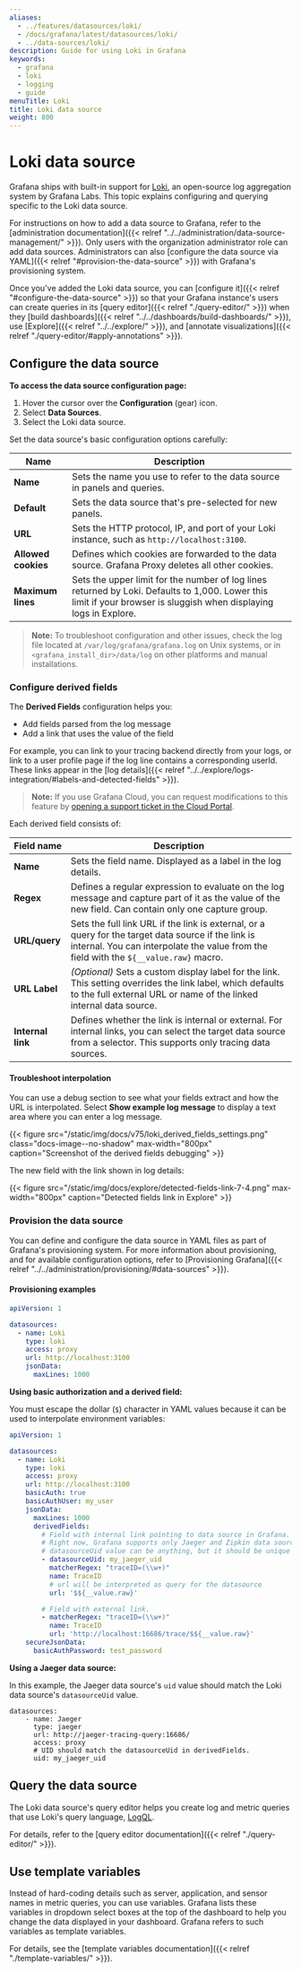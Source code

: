 ```yaml
---
aliases:
  - ../features/datasources/loki/
  - /docs/grafana/latest/datasources/loki/
  - ../data-sources/loki/
description: Guide for using Loki in Grafana
keywords:
  - grafana
  - loki
  - logging
  - guide
menuTitle: Loki
title: Loki data source
weight: 800
---
```


# Loki data source

Grafana ships with built-in support for [Loki](/docs/loki/latest/), an open-source log aggregation system by Grafana Labs.
This topic explains configuring and querying specific to the Loki data source.

For instructions on how to add a data source to Grafana, refer to the [administration documentation]({{< relref "../../administration/data-source-management/" >}}).
Only users with the organization administrator role can add data sources.
Administrators can also [configure the data source via YAML]({{< relref "#provision-the-data-source" >}}) with Grafana's provisioning system.

Once you've added the Loki data source, you can [configure it]({{< relref "#configure-the-data-source" >}}) so that your Grafana instance's users can create queries in its [query editor]({{< relref "./query-editor/" >}}) when they [build dashboards]({{< relref "../../dashboards/build-dashboards/" >}}), use [Explore]({{< relref "../../explore/" >}}), and [annotate visualizations]({{< relref "./query-editor/#apply-annotations" >}}).

## Configure the data source

**To access the data source configuration page:**

1. Hover the cursor over the **Configuration** (gear) icon.
1. Select **Data Sources**.
1. Select the Loki data source.

Set the data source's basic configuration options carefully:

| Name                | Description                                                                                                                                                         |
| ------------------- | ------------------------------------------------------------------------------------------------------------------------------------------------------------------- |
| **Name**            | Sets the name you use to refer to the data source in panels and queries.                                                                                            |
| **Default**         | Sets the data source that's pre-selected for new panels.                                                                                                            |
| **URL**             | Sets the HTTP protocol, IP, and port of your Loki instance, such as `http://localhost:3100`.                                                                        |
| **Allowed cookies** | Defines which cookies are forwarded to the data source. Grafana Proxy deletes all other cookies.                                                                    |
| **Maximum lines**   | Sets the upper limit for the number of log lines returned by Loki. Defaults to 1,000. Lower this limit if your browser is sluggish when displaying logs in Explore. |

> **Note:** To troubleshoot configuration and other issues, check the log file located at `/var/log/grafana/grafana.log` on Unix systems, or in `<grafana_install_dir>/data/log` on other platforms and manual installations.

### Configure derived fields

The **Derived Fields** configuration helps you:

- Add fields parsed from the log message
- Add a link that uses the value of the field

For example, you can link to your tracing backend directly from your logs, or link to a user profile page if the log line contains a corresponding userId.
These links appear in the [log details]({{< relref "../../explore/logs-integration/#labels-and-detected-fields" >}}).

> **Note:** If you use Grafana Cloud, you can request modifications to this feature by [opening a support ticket in the Cloud Portal](/profile/org#support).

Each derived field consists of:

| Field name        | Description                                                                                                                                                                                  |
| ----------------- | -------------------------------------------------------------------------------------------------------------------------------------------------------------------------------------------- |
| **Name**          | Sets the field name. Displayed as a label in the log details.                                                                                                                                |
| **Regex**         | Defines a regular expression to evaluate on the log message and capture part of it as the value of the new field. Can contain only one capture group.                                        |
| **URL/query**     | Sets the full link URL if the link is external, or a query for the target data source if the link is internal. You can interpolate the value from the field with the `${__value.raw}` macro. |
| **URL Label**     | _(Optional)_ Sets a custom display label for the link. This setting overrides the link label, which defaults to the full external URL or name of the linked internal data source.            |
| **Internal link** | Defines whether the link is internal or external. For internal links, you can select the target data source from a selector. This supports only tracing data sources.                        |

#### Troubleshoot interpolation

You can use a debug section to see what your fields extract and how the URL is interpolated.
Select **Show example log message** to display a text area where you can enter a log message.

{{< figure src="/static/img/docs/v75/loki_derived_fields_settings.png" class="docs-image--no-shadow" max-width="800px" caption="Screenshot of the derived fields debugging" >}}

The new field with the link shown in log details:

{{< figure src="/static/img/docs/explore/detected-fields-link-7-4.png" max-width="800px" caption="Detected fields link in Explore" >}}

### Provision the data source

You can define and configure the data source in YAML files as part of Grafana's provisioning system.
For more information about provisioning, and for available configuration options, refer to [Provisioning Grafana]({{< relref "../../administration/provisioning/#data-sources" >}}).

#### Provisioning examples

```yaml
apiVersion: 1

datasources:
  - name: Loki
    type: loki
    access: proxy
    url: http://localhost:3100
    jsonData:
      maxLines: 1000
```

**Using basic authorization and a derived field:**

You must escape the dollar (`$`) character in YAML values because it can be used to interpolate environment variables:

```yaml
apiVersion: 1

datasources:
  - name: Loki
    type: loki
    access: proxy
    url: http://localhost:3100
    basicAuth: true
    basicAuthUser: my_user
    jsonData:
      maxLines: 1000
      derivedFields:
        # Field with internal link pointing to data source in Grafana.
        # Right now, Grafana supports only Jaeger and Zipkin data sources as link targets.
        # datasourceUid value can be anything, but it should be unique across all defined data source uids.
        - datasourceUid: my_jaeger_uid
          matcherRegex: "traceID=(\\w+)"
          name: TraceID
          # url will be interpreted as query for the datasource
          url: '$${__value.raw}'

        # Field with external link.
        - matcherRegex: "traceID=(\\w+)"
          name: TraceID
          url: 'http://localhost:16686/trace/$${__value.raw}'
    secureJsonData:
      basicAuthPassword: test_password
```

**Using a Jaeger data source:**

In this example, the Jaeger data source's `uid` value should match the Loki data source's `datasourceUid` value.

```
datasources:
    - name: Jaeger
      type: jaeger
      url: http://jaeger-tracing-query:16686/
      access: proxy
      # UID should match the datasourceUid in derivedFields.
      uid: my_jaeger_uid
```

## Query the data source

The Loki data source's query editor helps you create log and metric queries that use Loki's query language, [LogQL](/docs/loki/latest/logql/).

For details, refer to the [query editor documentation]({{< relref "./query-editor/" >}}).

## Use template variables

Instead of hard-coding details such as server, application, and sensor names in metric queries, you can use variables.
Grafana lists these variables in dropdown select boxes at the top of the dashboard to help you change the data displayed in your dashboard.
Grafana refers to such variables as template variables.

For details, see the [template variables documentation]({{< relref "./template-variables/" >}}).
